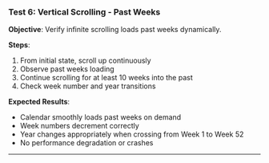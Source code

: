 ### Test 6: Vertical Scrolling - Past Weeks
**Objective**: Verify infinite scrolling loads past weeks dynamically.

**Steps**:
1. From initial state, scroll up continuously
2. Observe past weeks loading
3. Continue scrolling for at least 10 weeks into the past
4. Check week number and year transitions

**Expected Results**:
- Calendar smoothly loads past weeks on demand
- Week numbers decrement correctly
- Year changes appropriately when crossing from Week 1 to Week 52
- No performance degradation or crashes

---

